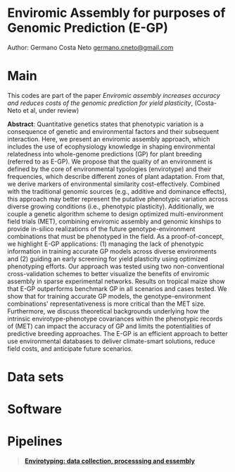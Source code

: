 # **Enviromic Assembly for purposes of Genomic Prediction (E-GP)**

Author: Germano Costa Neto <germano.cneto@gmail.com> 


# Main

This codes are part of the paper *Enviromic assembly increases accuracy and reduces costs of the genomic prediction for yield plasticity*, (Costa-Neto et al, under review)

**Abstract**: Quantitative genetics states that phenotypic variation is a consequence of genetic and environmental factors and their subsequent interaction. Here, we present an enviromic assembly approach, which includes the use of ecophysiology knowledge in shaping environmental relatedness into whole-genome predictions (GP) for plant breeding (referred to as E-GP). We propose that the quality of an environment is defined by the core of environmental typologies (envirotype) and their frequencies, which describe different zones of plant adaptation. From that, we derive markers of environmental similarity cost-effectively. Combined with the traditional genomic sources (e.g., additive and dominance effects), this approach may better represent the putative phenotypic variation across diverse growing conditions (i.e., phenotypic plasticity). Additionally, we couple a genetic algorithm scheme to design optimized multi-environment field trials (MET), combining enviromic assembly and genomic kinships to provide in-silico realizations of the future genotype-environment combinations that must be phenotyped in the field. As a proof-of-concept, we highlight E-GP applications: (1) managing the lack of phenotypic information in training accurate GP models across diverse environments and (2) guiding an early screening for yield plasticity using optimized phenotyping efforts. Our approach was tested using two non-conventional cross-validation schemes to better visualize the benefits of enviromic assembly in sparse experimental networks. Results on tropical maize show that E-GP outperforms benchmark GP in all scenarios and cases tested. We show that for training accurate GP models, the genotype-environment combinations' representativeness is more critical than the MET size. Furthermore, we discuss theoretical backgrounds underlying how the intrinsic envirotype-phenotype covariances within the phenotypic records of (MET) can impact the accuracy of GP and limits the potentialities of predictive breeding approaches. The E-GP is an efficient approach to better use environmental databases to deliver climate-smart solutions, reduce field costs, and anticipate future scenarios. 

# Data sets

# Software

# Pipelines

> **[Envirotyping: data collection, processsing and essembly](https://github.com/gcostaneto/EGP/blob/main/Envirotyping.md)**


